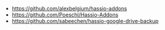 - https://github.com/alexbelgium/hassio-addons
- https://github.com/Poeschl/Hassio-Addons
- https://github.com/sabeechen/hassio-google-drive-backup
